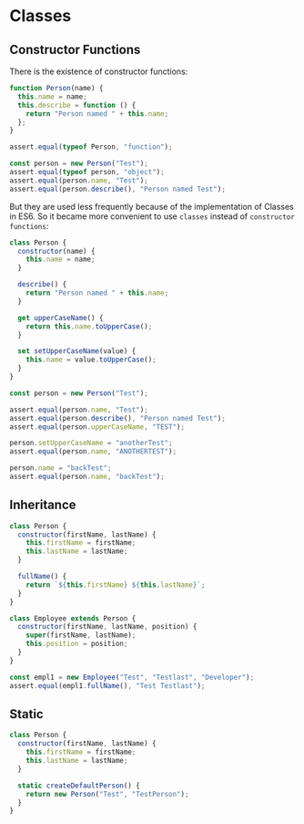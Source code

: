 # Classes

## Constructor Functions

There is the existence of constructor functions:

```javascript
function Person(name) {
  this.name = name;
  this.describe = function () {
    return "Person named " + this.name;
  };
}

assert.equal(typeof Person, "function");

const person = new Person("Test");
assert.equal(typeof person, "object");
assert.equal(person.name, "Test");
assert.equal(person.describe(), "Person named Test");
```

But they are used less frequently because of the implementation of Classes in ES6.
So it became more convenient to use `classes` instead of `constructor functions`:

```javascript
class Person {
  constructor(name) {
    this.name = name;
  }

  describe() {
    return "Person named " + this.name;
  }

  get upperCaseName() {
    return this.name.toUpperCase();
  }

  set setUpperCaseName(value) {
    this.name = value.toUpperCase();
  }
}

const person = new Person("Test");

assert.equal(person.name, "Test");
assert.equal(person.describe(), "Person named Test");
assert.equal(person.upperCaseName, "TEST");

person.setUpperCaseName = "anotherTest";
assert.equal(person.name, "ANOTHERTEST");

person.name = "backTest";
assert.equal(person.name, "backTest");
```

## Inheritance

```javascript
class Person {
  constructor(firstName, lastName) {
    this.firstName = firstName;
    this.lastName = lastName;
  }

  fullName() {
    return `${this.firstName} ${this.lastName}`;
  }
}

class Employee extends Person {
  constructor(firstName, lastName, position) {
    super(firstName, lastName);
    this.position = position;
  }
}

const empl1 = new Employee("Test", "Testlast", "Developer");
assert.equal(empl1.fullName(), "Test Testlast");
```

## Static

```javascript
class Person {
  constructor(firstName, lastName) {
    this.firstName = firstName;
    this.lastName = lastName;
  }

  static createDefaultPerson() {
    return new Person("Test", "TestPerson");
  }
}
```
